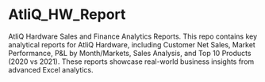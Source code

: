 # AtliQ_HW_Report
AtliQ Hardware Sales and Finance Analytics Reports. This repo contains key analytical reports for AtliQ Hardware, including Customer Net Sales, Market Performance, P&amp;L by Month/Markets, Sales Analysis, and Top 10 Products (2020 vs 2021). These reports showcase real-world business insights from advanced Excel analytics.

